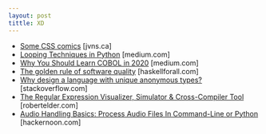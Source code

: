 ```yaml
---
layout: post
tittle: XD
---
```

<ul>
    <li><a href="https://jvns.ca/blog/2020/07/25/some-comics-about-css/" target="_blank">Some CSS comics</a> [jvns.ca]</li>
    <li><a href="https://medium.com/analytics-vidhya/looping-techniques-in-python-3bbf907b8dfa" target="_blank">Looping Techniques in Python</a> [medium.com]</li>
    <li><a href="https://medium.com/swlh/why-you-should-learn-cobol-in-2020-9b263bee775d" target="_blank">Why You Should Learn COBOL in 2020</a> [medium.com]</li>
    <li><a href="http://www.haskellforall.com/2020/07/the-golden-rule-of-software-quality.html" target="_blank">The golden rule of software quality</a> [haskellforall.com]</li>
    <li><a href="https://stackoverflow.com/questions/63172736/why-design-a-language-with-unique-anonymous-types" target="_blank">Why design a language with unique anonymous types?</a> [stackoverflow.com]</li>
    <li><a href="https://blog.robertelder.org/regular-expression-visualizer/" target="_blank">The Regular Expression Visualizer, Simulator & Cross-Compiler Tool</a> [robertelder.com]</li>    
    <li><a href="https://hackernoon.com/audio-handling-basics-how-to-process-audio-files-using-python-cli-jo283u3y" target="_blank">Audio Handling Basics: Process Audio Files In Command-Line or Python</a> [hackernoon.com]</li>    
</ul>


